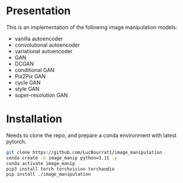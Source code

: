 # Presentation
This is an implementation of the following image manipulation models:
- vanilla autoencoder
- convolutional autoencoder
- variational autoencoder
- GAN
- DCGAN
- conditional GAN
- Pix2Pix GAN
- cycle GAN
- style GAN
- super-resolution GAN

# Installation
Needs to clone the repo, and prepare a conda environment with latest pytorch.
```bash
git clone https://github.com/LucBourrat1/image_manipulation
conda create -n image_manip python=3.11 -y
conda activate image_manip
pip3 install torch torchvision torchaudio
pip install ./image_manipulation
```